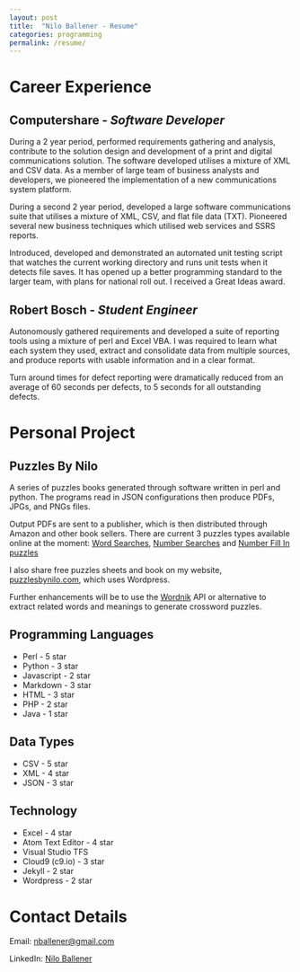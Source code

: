 ```yaml
---
layout: post
title:  "Nilo Ballener - Resume"
categories: programming
permalink: /resume/
---
```

# Career Experience

## Computershare - *Software Developer*

During a 2 year period, performed requirements gathering and analysis, contribute to the solution design and development of a print and digital communications solution. The software developed utilises a mixture of XML and CSV data. As a member of large team of business analysts and developers, we pioneered the implementation of a new communications system platform.

During a second 2 year period, developed a large software communications suite that utilises a mixture of XML, CSV, and flat file data (TXT). Pioneered several new business techniques which utilised web services and SSRS reports.

Introduced, developed and demonstrated an automated unit testing script that watches the current working directory and runs unit tests when it detects file saves. It has opened up a better programming standard to the larger team, with plans for national roll out. I received a Great Ideas award.

## Robert Bosch - *Student Engineer*

Autonomously gathered requirements and developed a suite of reporting tools using a mixture of perl and Excel VBA. I was required to learn what each system they used, extract and consolidate data from multiple sources, and produce reports with usable information and in a clear format.

Turn around times for defect reporting were dramatically reduced from an average of 60 seconds per defects, to 5 seconds for all outstanding defects.

# Personal Project

## Puzzles By Nilo

A series of puzzles books generated through software written in perl and python. The programs read in JSON configurations then produce PDFs, JPGs, and PNGs files.

Output PDFs are sent to a publisher, which is then distributed through Amazon and other book sellers. There are current 3 puzzles types available online at the moment: [Word Searches][1], [Number Searches][2] and [Number Fill In puzzles][3]

I also share free puzzles sheets and book on my website, [puzzlesbynilo.com][4], which uses Wordpress.

Further enhancements will be to use the [Wordnik][5] API or alternative to extract related words and meanings to generate crossword puzzles.

## Programming Languages
* Perl - 5 star
* Python - 3 star
* Javascript - 2 star
* Markdown - 3 star
* HTML - 3 star
* PHP - 2 star
* Java - 1 star

## Data Types
* CSV - 5 star
* XML - 4 star
* JSON - 3 star

## Technology
* Excel - 4 star
* Atom Text Editor - 4 star
* Visual Studio TFS
* Cloud9 (c9.io) - 3 star
* Jekyll - 2 star
* Wordpress - 2 star

# Contact Details
Email: [nballener@gmail.com][6]

LinkedIn: [Nilo Ballener][7]


[1]: https://puzzlesbynilo.com/product-category/word-search/ "Puzzles By Nilo - Word Searches"
[2]: https://puzzlesbynilo.com/product-category/number-search/ "Puzzles By Nilo - Number Searches"
[3]: https://puzzlesbynilo.com/product-category/number-fill-in/ "Puzzles By Nilo - Number Fill In"
[4]: https://puzzlesbynilo.com "Puzzles By Nilo"
[5]: http://developer.wordnik.com/ "developer.wordnik.com"
[6]: mailto:nballener@gmail.com
[7]: https://www.linkedin.com/in/nilo-ballener-b5455854/ "LinkedIn - Nilo Ballener"
